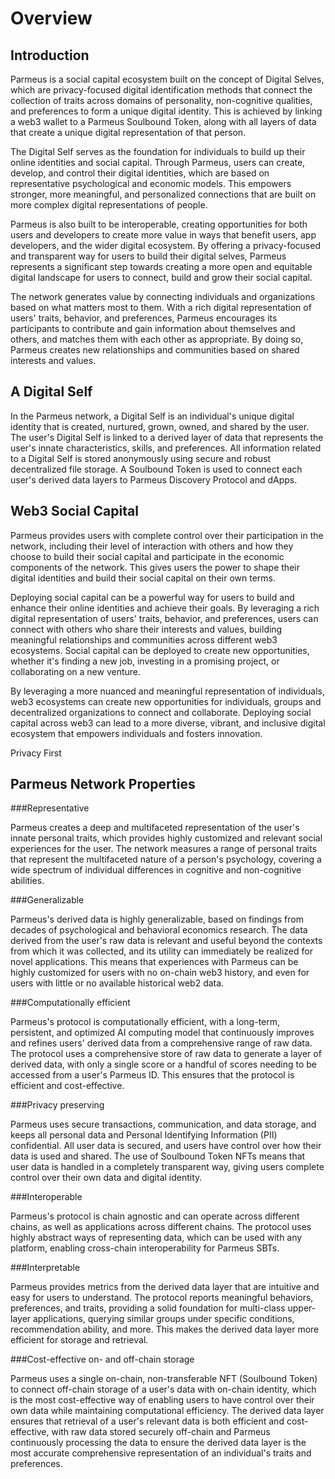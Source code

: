 # Overview

## Introduction

Parmeus is a social capital ecosystem built on the concept of Digital Selves, which are privacy-focused digital identification methods that connect the collection of traits across domains of personality, non-cognitive qualities, and preferences to form a unique digital identity. This is achieved by linking a web3 wallet to a Parmeus Soulbound Token, along with all layers of data that create a unique digital representation of that person.

The Digital Self serves as the foundation for individuals to build up their online identities and social capital. Through Parmeus, users can create, develop, and control their digital identities, which are based on representative psychological and economic models. This empowers stronger, more meaningful, and personalized connections that are built on more complex digital representations of people.

Parmeus is also built to be interoperable, creating opportunities for both users and developers to create more value in ways that benefit users, app developers, and the wider digital ecosystem. By offering a privacy-focused and transparent way for users to build their digital selves, Parmeus represents a significant step towards creating a more open and equitable digital landscape for users to connect, build and grow their social capital.

The network generates value by connecting individuals and organizations based on what matters most to them. With a rich digital representation of users' traits, behavior, and preferences, Parmeus encourages its participants to contribute and gain information about themselves and others, and matches them with each other as appropriate. By doing so, Parmeus creates new relationships and communities based on shared interests and values.

## A Digital Self

In the Parmeus network, a Digital Self is an individual's unique digital identity that is created, nurtured, grown, owned, and shared by the user. The user's Digital Self is linked to a derived layer of data that represents the user's innate characteristics, skills, and preferences. All information related to a Digital Self is stored anonymously using secure and robust decentralized file storage. A Soulbound Token is used to connect each user's derived data layers to Parmeus Discovery Protocol and dApps.

## Web3 Social Capital

Parmeus provides users with complete control over their participation in the network, including their level of interaction with others and how they choose to build their social capital and participate in the economic components of the network. This gives users the power to shape their digital identities and build their social capital on their own terms.

Deploying social capital can be a powerful way for users to build and enhance their online identities and achieve their goals. By leveraging a rich digital representation of users' traits, behavior, and preferences, users can connect with others who share their interests and values, building meaningful relationships and communities across different web3 ecosystems. Social capital can be deployed to create new opportunities, whether it's finding a new job, investing in a promising project, or collaborating on a new venture.

By leveraging a more nuanced and meaningful representation of individuals, web3 ecosystems can create new opportunities for individuals, groups and decentralized organizations to connect and collaborate. Deploying social capital across web3 can lead to a more diverse, vibrant, and inclusive digital ecosystem that empowers individuals and fosters innovation.

Privacy First

## Parmeus Network Properties

###Representative

Parmeus creates a deep and multifaceted representation of the user's innate personal traits, which provides highly customized and relevant social experiences for the user. The network measures a range of personal traits that represent the multifaceted nature of a person's psychology, covering a wide spectrum of individual differences in cognitive and non-cognitive abilities.

###Generalizable

Parmeus's derived data is highly generalizable, based on findings from decades of psychological and behavioral economics research. The data derived from the user's raw data is relevant and useful beyond the contexts from which it was collected, and its utility can immediately be realized for novel applications. This means that experiences with Parmeus can be highly customized for users with no on-chain web3 history, and even for users with little or no available historical web2 data.

###Computationally efficient

Parmeus's protocol is computationally efficient, with a long-term, persistent, and optimized AI computing model that continuously improves and refines users' derived data from a comprehensive range of raw data. The protocol uses a comprehensive store of raw data to generate a layer of derived data, with only a single score or a handful of scores needing to be accessed from a user's Parmeus ID. This ensures that the protocol is efficient and cost-effective.

###Privacy preserving

Parmeus uses secure transactions, communication, and data storage, and keeps all personal data and Personal Identifying Information (PII) confidential. All user data is secured, and users have control over how their data is used and shared. The use of Soulbound Token NFTs means that user data is handled in a completely transparent way, giving users complete control over their own data and digital identity.

###Interoperable

Parmeus's protocol is chain agnostic and can operate across different chains, as well as applications across different chains. The protocol uses highly abstract ways of representing data, which can be used with any platform, enabling cross-chain interoperability for Parmeus SBTs.

###Interpretable

Parmeus provides metrics from the derived data layer that are intuitive and easy for users to understand. The protocol reports meaningful behaviors, preferences, and traits, providing a solid foundation for multi-class upper-layer applications, querying similar groups under specific conditions, recommendation ability, and more. This makes the derived data layer more efficient for storage and retrieval.

###Cost-effective on- and off-chain storage

Parmeus uses a single on-chain, non-transferable NFT (Soulbound Token) to connect off-chain storage of a user's data with on-chain identity, which is the most cost-effective way of enabling users to have control over their own data while maintaining computational efficiency. The derived data layer ensures that retrieval of a user's relevant data is both efficient and cost-effective, with raw data stored securely off-chain and Parmeus continuously processing the data to ensure the derived data layer is the most accurate comprehensive representation of an individual's traits and preferences.
